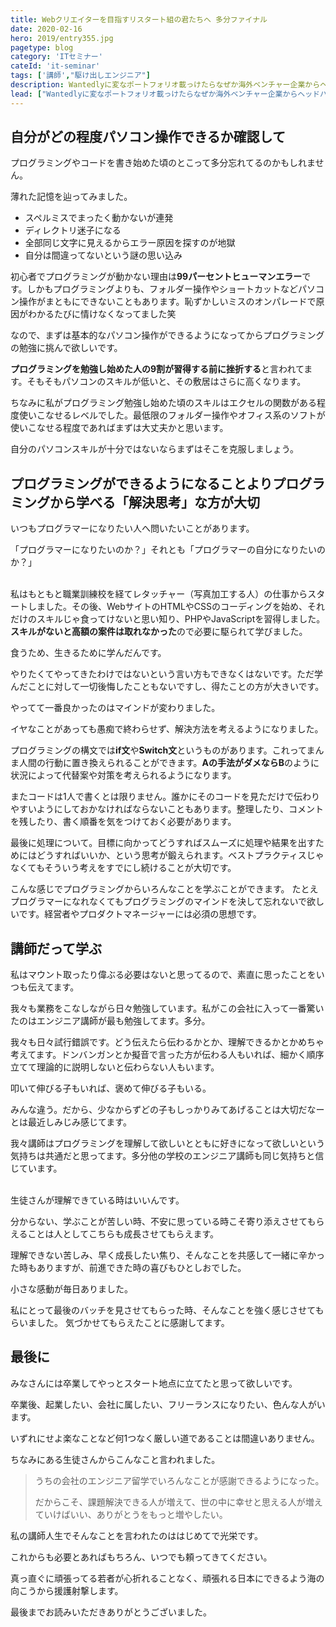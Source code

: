 ```yaml
---
title: Webクリエイターを目指すリスタート組の君たちへ 多分ファイナル
date: 2020-02-16
hero: 2019/entry355.jpg
pagetype: blog
category: 'ITセミナー'
cateId: 'it-seminar'
tags: ['講師',"駆け出しエンジニア"]
description: Wantedlyに変なポートフォリオ載っけたらなぜか海外ベンチャー企業からヘッドハントされ日本をとび出して約10ヶ月以上経ちました。転職後、エンジニア講師とオフショアの二足の草鞋を履いてましたが、今年に入ってオフショア専任になりました。最後のエンジニア講師を通じて学ばせてもらったので、そのマインドを忘れないために現在の気持ちを綴ります。この記事は私が等身大で思ったことを綴ってるので、個人の責任で書いているということをご了承ください。
lead: ["Wantedlyに変なポートフォリオ載っけたらなぜか海外ベンチャー企業からヘッドハントされ日本をとび出して約10ヶ月以上経ちました。","転職後、エンジニア講師とオフショアの二足の草鞋を履いてましたが、今年に入ってオフショア専任になりました。最後のエンジニア講師を通じて学ばせてもらったので、そのマインドを忘れないために現在の気持ちを綴ります。この記事は私が等身大で思ったことを綴ってるので、個人の責任で書いているということをご了承ください。"]
---
```

## 自分がどの程度パソコン操作できるか確認して
プログラミングやコードを書き始めた頃のとこって多分忘れてるのかもしれません。

薄れた記憶を辿ってみました。


* スペルミスでまったく動かないが連発
* ディレクトリ迷子になる
* 全部同じ文字に見えるからエラー原因を探すのが地獄
* 自分は間違ってないという謎の思い込み

初心者でプログラミングが動かない理由は**99パーセントヒューマンエラー**です。しかもプログラミングよりも、フォルダー操作やショートカットなどパソコン操作がまともにできないこともあります。恥ずかしいミスのオンパレードで原因がわかるたびに情けなくなってました笑

なので、まずは基本的なパソコン操作ができるようになってからプログラミングの勉強に挑んで欲しいです。

**プログラミングを勉強し始めた人の9割が習得する前に挫折する**と言われてます。そもそもパソコンのスキルが低いと、その敷居はさらに高くなります。

ちなみに私がプログラミング勉強し始めた頃のスキルはエクセルの関数がある程度使いこなせるレベルでした。最低限のフォルダー操作やオフィス系のソフトが使いこなせる程度であればまずは大丈夫かと思います。

自分のパソコンスキルが十分ではないならまずはそこを克服しましょう。

## プログラミングができるようになることよりプログラミングから学べる「解決思考」な方が大切
いつもプログラマーになりたい人へ問いたいことがあります。

「プログラマーになりたいのか？」それとも「プログラマーの自分になりたいのか？」<br><br>



私はもともと職業訓練校を経てレタッチャー（写真加工する人）の仕事からスタートしました。その後、WebサイトのHTMLやCSSのコーディングを始め、それだけのスキルじゃ食ってけないと思い知り、PHPやJavaScriptを習得しました。**スキルがないと高額の案件は取れなかった**ので必要に駆られて学びました。

食うため、生きるために学んだんです。

やりたくてやってきたわけではないという言い方もできなくはないです。ただ学んだことに対して一切後悔したこともないですし、得たことの方が大きいです。

やってて一番良かったのはマインドが変わりました。

イヤなことがあっても愚痴で終わらせず、解決方法を考えるようになりました。

プログラミングの構文では**if文**や**Switch文**というものがあります。これってまんま人間の行動に置き換えられることができます。**Aの手法がダメならB**のように状況によって代替案や対策を考えられるようになります。

またコードは1人で書くとは限りません。誰かにそのコードを見ただけで伝わりやすいようにしておかなければならないこともあります。整理したり、コメントを残したり、書く順番を気をつけておく必要があります。

最後に処理について。目標に向かってどうすればスムーズに処理や結果を出すためにはどうすればいいか、という思考が鍛えられます。ベストプラクティスじゃなくてもそういう考えをすでにし続けることが大切です。

こんな感じでプログラミングからいろんなことを学ぶことができます。
たとえプログラマーになれなくてもプログラミングのマインドを決して忘れないで欲しいです。経営者やプロダクトマネージャーには必須の思想です。

## 講師だって学ぶ
私はマウント取ったり偉ぶる必要はないと思ってるので、素直に思ったことをいつも伝えてます。

我々も業務をこなしながら日々勉強しています。私がこの会社に入って一番驚いたのはエンジニア講師が最も勉強してます。多分。

我々も日々試行錯誤です。どう伝えたら伝わるかとか、理解できるかとかめちゃ考えてます。ドンバンガンとか擬音で言った方が伝わる人もいれば、細かく順序立てて理論的に説明しないと伝わらない人もいます。

叩いて伸びる子もいれば、褒めて伸びる子もいる。

みんな違う。だから、少なからずどの子もしっかりみてあげることは大切だなーとは最近しみじみ感じてます。

我々講師はプログラミングを理解して欲しいとともに好きになって欲しいという気持ちは共通だと思ってます。多分他の学校のエンジニア講師も同じ気持ちと信じています。<br><br>



生徒さんが理解できている時はいいんです。

分からない、学ぶことが苦しい時、不安に思っている時こそ寄り添えさせてもらえることは人としてこちらも成長させてもらえます。

理解できない苦しみ、早く成長したい焦り、そんなことを共感して一緒に辛かった時もありますが、前進できた時の喜びもひとしおでした。

小さな感動が毎日ありました。

私にとって最後のバッチを見させてもらった時、そんなことを強く感じさせてもらいました。
気づかせてもらえたことに感謝してます。

## 最後に
みなさんには卒業してやっとスタート地点に立てたと思って欲しいです。

卒業後、起業したい、会社に属したい、フリーランスになりたい、色んな人がいます。

いずれにせよ楽なことなど何1つなく厳しい道であることは間違いありません。

ちなみにある生徒さんからこんなこと言われました。

>うちの会社のエンジニア留学でいろんなことが感謝できるようになった。
>
>だからこそ、課題解決できる人が増えて、世の中に幸せと思える人が増えていけばいい、ありがとうをもっと増やしたい。

私の講師人生でそんなことを言われたのははじめてで光栄です。

これからも必要とあればもちろん、いつでも頼ってきてください。

真っ直ぐに頑張ってる若者が心折れることなく、頑張れる日本にできるよう海の向こうから援護射撃します。

最後までお読みいただきありがとうございました。
